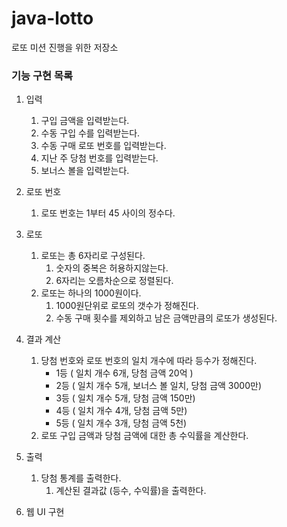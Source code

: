 # java-lotto

로또 미션 진행을 위한 저장소



### 기능 구현 목록

1. 입력
   1. 구입 금액을 입력받는다.
   2. 수동 구입 수를 입력받는다.
   3. 수동 구매 로또 번호를 입력받는다.
   4. 지난 주 당첨 번호를 입력받는다.
   5. 보너스 볼을 입력받는다.
   
2. 로또 번호
   1. 로또 번호는 1부터 45 사이의 정수다.
   
3. 로또
   1. 로또는 총 6자리로 구성된다.
      1. 숫자의 중복은 허용하지않는다.
      2. 6자리는 오름차순으로 정렬된다.
   2. 로또는 하나의 1000원이다.
      1. 1000원단위로 로또의 갯수가 정해진다.
      2. 수동 구매 횟수를 제외하고 남은 금액만큼의 로또가 생성된다.
      
4. 결과 계산
   1. 당첨 번호와 로또 번호의 일치 개수에 따라 등수가 정해진다.
      - 1등 ( 일치 개수 6개, 당첨 금액 20억 )
      - 2등 ( 일치 개수 5개, 보너스 볼 일치, 당첨 금액 3000만)
      - 3등 ( 일치 개수 5개, 당첨 금액 150만)
      - 4등 ( 일치 개수 4개, 당첨 금액 5만)
      - 5등 ( 일치 개수 3개, 당첨 금액 5천)
   2. 로또 구입 금액과 당첨 금액에 대한 총 수익률을 계산한다.
   
5. 출력
   1. 당첨 통계를 출력한다.
      1. 계산된 결과값 (등수, 수익률)을 출력한다.


6. 웹 UI 구현
